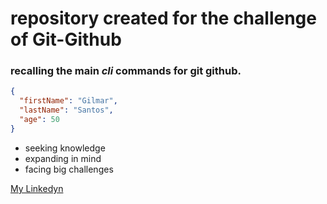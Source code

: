 # repository created for the challenge of Git-Github

###  **recalling the main <em> cli</em> commands for git github.**
```json
{
  "firstName": "Gilmar",
  "lastName": "Santos",
  "age": 50
}
```
- seeking knowledge
- expanding in mind
- facing big challenges


[My Linkedyn](https://www.linkedin.com/in/gilmar-santos-278148155)

    
